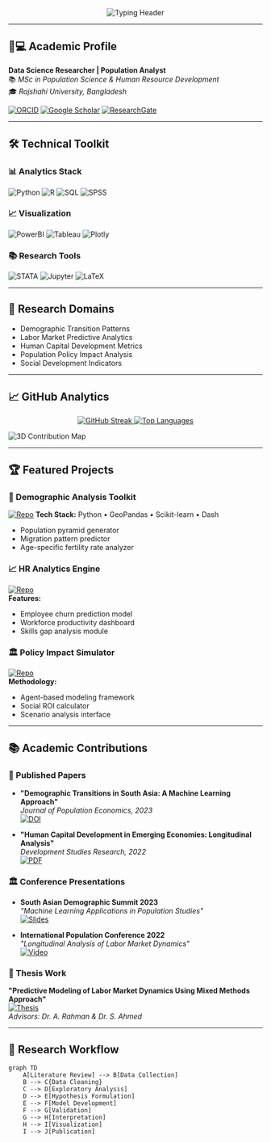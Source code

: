 <div align="center">
  <img src="https://readme-typing-svg.demolab.com?font=Fira+Code&size=30&duration=4000&pause=1000&color=58A6FF&center=true&vCenter=true&width=800&height=100&lines=Abdur+Rahman+%7C+Data+Science+Researcher;Transforming+Data+into+Policy+Insights;Human+Capital+Analytics+%7C+Demographic+Modeling;Evidence-Based+Decision+Architect" alt="Typing Header" />
</div>

---

## 👨💻 Academic Profile

**Data Science Researcher | Population Analyst**  
📚 *MSc in Population Science & Human Resource Development*  
🎓 *Rajshahi University, Bangladesh*

[![ORCID](https://img.shields.io/badge/ORCID-A6D39B?style=for-the-badge&logo=orcid&logoColor=white)](https://orcid.org/0000-0000-0000-0000)
[![Google Scholar](https://img.shields.io/badge/Google_Scholar-4285F4?style=for-the-badge&logo=google-scholar&logoColor=white)](https://scholar.google.com/citations?user=YOUR_ID)
[![ResearchGate](https://img.shields.io/badge/Research_Gate-00CCBB?style=for-the-badge&logo=researchgate&logoColor=white)](https://www.researchgate.net/profile/YOUR_PROFILE)

---

## 🛠️ Technical Toolkit

### 📊 Analytics Stack
![Python](https://img.shields.io/badge/Python-3776AB?logo=python&logoColor=white)
![R](https://img.shields.io/badge/R-276DC3?logo=r&logoColor=white)
![SQL](https://img.shields.io/badge/SQL-4479A1?logo=postgresql&logoColor=white)
![SPSS](https://img.shields.io/badge/SPSS-CC0000?logo=ibm&logoColor=white)

### 📈 Visualization
![PowerBI](https://img.shields.io/badge/Power_BI-F2C811?logo=powerbi&logoColor=black)
![Tableau](https://img.shields.io/badge/Tableau-E97627?logo=tableau&logoColor=white)
![Plotly](https://img.shields.io/badge/Plotly-3F4F75?logo=plotly&logoColor=white)

### 📚 Research Tools
![STATA](https://img.shields.io/badge/STATA-1E1154?logo=stata)
![Jupyter](https://img.shields.io/badge/Jupyter-F37626?logo=jupyter&logoColor=white)
![LaTeX](https://img.shields.io/badge/LaTeX-008080?logo=latex&logoColor=white)

---

## 🔭 Research Domains

- Demographic Transition Patterns
- Labor Market Predictive Analytics
- Human Capital Development Metrics
- Population Policy Impact Analysis
- Social Development Indicators

---

## 📈 GitHub Analytics

<div align="center">
  <a href="https://git.io/streak-stats">
    <img src="https://streak-stats.demolab.com?user=abdurrahman1746&theme=dark&border_radius=10&date_format=j%20M%5B%20Y%5D" alt="GitHub Streak"/>
  </a>
  
  <a href="https://github.com/anuraghazra/github-readme-stats">
    <img src="https://github-readme-stats.vercel.app/api/top-langs/?username=abdurrahman1746&layout=compact&theme=vision-friendly-dark&hide=html,css,scss" alt="Top Languages"/>
  </a>
</div>

![3D Contribution Map](https://raw.githubusercontent.com/abdurrahman1746/abdurrahman1746/main/profile-3d-contrib/profile-night-rainbow.svg)

---

## 🏆 Featured Projects

### 📑 Demographic Analysis Toolkit
[![Repo](https://img.shields.io/badge/📊_Demographic_Toolkit-2CA5E0?style=for-the-badge)](https://github.com/abdurrahman1746/demographic-toolkit)
**Tech Stack:** Python • GeoPandas • Scikit-learn • Dash  
- Population pyramid generator
- Migration pattern predictor
- Age-specific fertility rate analyzer

### 📈 HR Analytics Engine
[![Repo](https://img.shields.io/badge/📈_HR_Analytics-FF6F00?style=for-the-badge)](https://github.com/abdurrahman1746/hr-analytics-engine)  
**Features:**
- Employee churn prediction model
- Workforce productivity dashboard
- Skills gap analysis module

### 🏛️ Policy Impact Simulator
[![Repo](https://img.shields.io/badge/🏛️_Policy_Simulator-2496ED?style=for-the-badge)](https://github.com/abdurrahman1746/policy-simulator)  
**Methodology:**
- Agent-based modeling framework
- Social ROI calculator
- Scenario analysis interface

---

## 📚 Academic Contributions

### 📄 Published Papers
- **"Demographic Transitions in South Asia: A Machine Learning Approach"**  
  *Journal of Population Economics, 2023*  
  [![DOI](https://img.shields.io/badge/DOI-10.1007%2Fs00148--023--00939--y-blue)](https://doi.org/10.1007/s00148-023-00939-y)

- **"Human Capital Development in Emerging Economies: Longitudinal Analysis"**  
  *Development Studies Research, 2022*  
  [![PDF](https://img.shields.io/badge/PDF-Download-red)](https://example.com/papers/hc-development.pdf)

### 🏛️ Conference Presentations
- **South Asian Demographic Summit 2023**  
  *"Machine Learning Applications in Population Studies"*  
  [![Slides](https://img.shields.io/badge/Slides-View%20Online-important)](https://example.com/slides/sads2023)

- **International Population Conference 2022**  
  *"Longitudinal Analysis of Labor Market Dynamics"*  
  [![Video](https://img.shields.io/badge/Video-Presentation-blue)](https://example.com/videos/ipc2022)

### 📖 Thesis Work
**"Predictive Modeling of Labor Market Dynamics Using Mixed Methods Approach"**  
[![Thesis](https://img.shields.io/badge/Thesis-Repository-9cf)](https://github.com/abdurrahman1746/msc-thesis)  
*Advisors: Dr. A. Rahman & Dr. S. Ahmed*

---

## 🔄 Research Workflow

```mermaid
graph TD
    A[Literature Review] --> B[Data Collection]
    B --> C{Data Cleaning}
    C --> D[Exploratory Analysis]
    D --> E[Hypothesis Formulation]
    E --> F[Model Development]
    F --> G[Validation]
    G --> H[Interpretation]
    H --> I[Visualization]
    I --> J[Publication]
